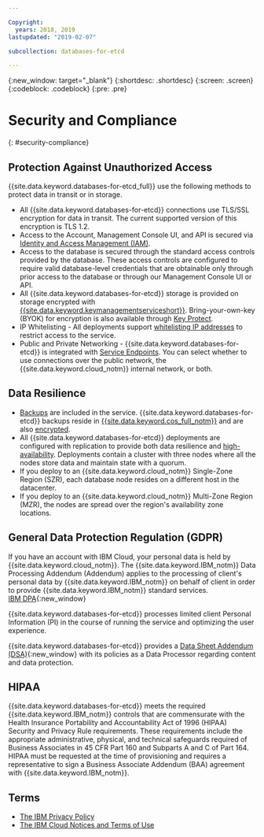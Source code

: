 ```yaml
---

Copyright:
  years: 2018, 2019
lastupdated: "2019-02-07"

subcollection: databases-for-etcd

---
```


{:new_window: target="_blank"}
{:shortdesc: .shortdesc}
{:screen: .screen}
{:codeblock: .codeblock}
{:pre: .pre}

# Security and Compliance
{: #security-compliance}

## Protection Against Unauthorized Access

{{site.data.keyword.databases-for-etcd_full}} use the following methods to protect data in transit or in storage.
- All {{site.data.keyword.databases-for-etcd}} connections use TLS/SSL encryption for data in transit. The current supported version of this encryption is TLS 1.2.
- Access to the Account, Management Console UI, and API is secured via [Identity and Access Management (IAM)](/docs/services/databases-for-etcd?topic=databases-for-etcd-iam).
- Access to the database is secured through the standard access controls provided by the database. These access controls are configured to require valid database-level credentials that are obtainable only through prior access to the database or through our Management Console UI or API.
- All {{site.data.keyword.databases-for-etcd}} storage is provided on storage encrypted with [{{site.data.keyword.keymanagementserviceshort}}](/docs/services/key-protect?topic=key-protect-about). Bring-your-own-key (BYOK) for encryption is also available through [Key Protect](/docs/services/databases-for-etcd?topic=databases-for-etcd-key-protect).
- IP Whitelisting - All deployments support [whitelisting IP addresses](/docs/services/databases-for-etcd?topic=cloud-databases-whitelisting) to restrict access to the service.
- Public and Private Networking - {{site.data.keyword.databases-for-etcd}} is integrated with [Service Endpoints](/docs/services/databases-for-etcd?topic=cloud-databases-service-endpoints). You can select whether to use connections over the public network, the {{site.data.keyword.cloud_notm}} internal network, or both.

## Data Resilience

- [Backups](/docs/services/databases-for-etcd?topic=databases-for-etcd-dashboard-backups) are included in the service. {{site.data.keyword.databases-for-etcd}} backups reside in [{{site.data.keyword.cos_full_notm}}](/docs/services/cloud-object-storage?topic=cloud-object-storage-about-ibm-cloud-object-storage) and are also [encrypted](/docs/services/cloud-object-storage?topic=cloud-object-storage-security).
- All {{site.data.keyword.databases-for-etcd}} deployments are configured with replication to provide both data resilience and [high-availability](/docs/services/databases-for-etcd?topic=databases-for-etcd-high-availbility). Deployments contain a cluster with three nodes where all the nodes store data and maintain state with a quorum. 
- If you deploy to an {{site.data.keyword.cloud_notm}} Single-Zone Region (SZR), each database node resides on a different host in the datacenter. 
- If you deploy to an {{site.data.keyword.cloud_notm}} Multi-Zone Region (MZR), the nodes are spread over the region's availability zone locations.

## General Data Protection Regulation (GDPR) 

If you have an account with IBM Cloud, your personal data is held by {{site.data.keyword.cloud_notm}}. The {{site.data.keyword.IBM_notm}} Data Processing Addendum (Addendum) applies to the processing of client's personal data by {{site.data.keyword.IBM_notm}} on behalf of client in order to provide {{site.data.keyword.IBM_notm}} standard services.  
[IBM DPA](https://www.ibm.com/support/customer/zz/en/dpa.html){:new_window}

{{site.data.keyword.databases-for-etcd}} processes limited client Personal Information (PI) in the course of running the service and optimizing the user experience. 

{{site.data.keyword.databases-for-etcd}} provides a [Data Sheet Addendum (DSA)](https://www.ibm.com/software/reports/compatibility/clarity-reports/report/html/softwareReqsForProduct?deliverableId=5EE00B106DCB11E8A0B560E89C071ECC){:new_window} with its policies as a Data Processor regarding content and data protection. 

## HIPAA

{{site.data.keyword.databases-for-etcd}} meets the required {{site.data.keyword.IBM_notm}} controls that are commensurate with the Health Insurance Portability and Accountability Act of 1996 (HIPAA) Security and Privacy Rule requirements. These requirements include the appropriate administrative, physical, and technical safeguards required of Business Associates in 45 CFR Part 160 and Subparts A and C of Part 164. HIPAA must be requested at the time of provisioning and requires a representative to sign a Business Associate Addendum (BAA) agreement with {{site.data.keyword.IBM_notm}}.

## Terms

- [The IBM Privacy Policy](https://www.ibm.com/privacy/us/en/)
- [The IBM Cloud Notices and Terms of Use](/docs/overview/terms-of-use?topic=overview-terms)


